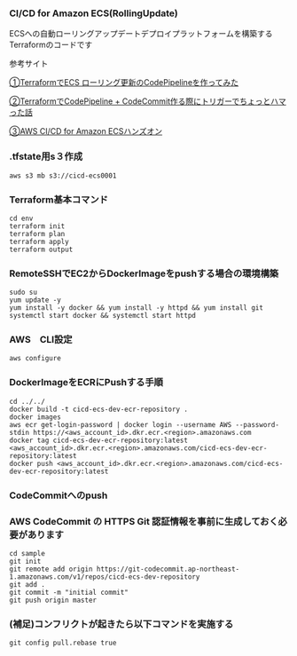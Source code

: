### CI/CD for Amazon ECS(RollingUpdate)

ECSへの自動ローリングアップデートデプロイプラットフォームを構築するTerraformのコードです

参考サイト

[①TerraformでECS ローリング更新のCodePipelineを作ってみた](https://dev.classmethod.jp/articles/terraform-ecs-rolling-update-codepipeline/)

[②TerraformでCodePipeline + CodeCommit作る際にトリガーでちょっとハマった話](https://dev.classmethod.jp/articles/terraform-codepipeline-codecommit-trigger/)

[③AWS CI/CD for Amazon ECSハンズオン](https://pages.awscloud.com/rs/112-TZM-766/images/AWS_CICD_ECS_Handson.pdf)


### .tfstate用s３作成
```
aws s3 mb s3://cicd-ecs0001
```

### Terraform基本コマンド
```
cd env
terraform init
terraform plan
terraform apply
terraform output
```

### RemoteSSHでEC2からDockerImageをpushする場合の環境構築
```
sudo su
yum update -y
yum install -y docker && yum install -y httpd && yum install git
systemctl start docker && systemctl start httpd
```
### AWS　CLI設定
```
aws configure
```

### DockerImageをECRにPushする手順
```
cd ../../
docker build -t cicd-ecs-dev-ecr-repository .
docker images
aws ecr get-login-password | docker login --username AWS --password-stdin https://<aws_account_id>.dkr.ecr.<region>.amazonaws.com
docker tag cicd-ecs-dev-ecr-repository:latest <aws_account_id>.dkr.ecr.<region>.amazonaws.com/cicd-ecs-dev-ecr-repository:latest
docker push <aws_account_id>.dkr.ecr.<region>.amazonaws.com/cicd-ecs-dev-ecr-repository:latest
```

### CodeCommitへのpush
### AWS CodeCommit の HTTPS Git 認証情報を事前に生成しておく必要があります
```
cd sample
git init
git remote add origin https://git-codecommit.ap-northeast-1.amazonaws.com/v1/repos/cicd-ecs-dev-repository
git add .
git commit -m "initial commit"
git push origin master
```

### (補足)コンフリクトが起きたら以下コマンドを実施する
```
git config pull.rebase true
```

